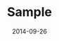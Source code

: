 ---
author: ""
date: 2014-09-26
linktitle: Awesomeness
next: /tutorials/github-pages-blog
prev: /tutorials/automated-deployments
title: Sample
weight: 10
authorAvatar: 
image: 
---
